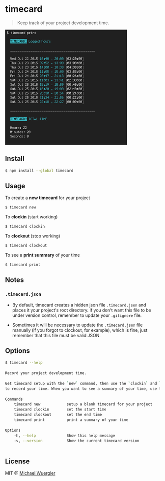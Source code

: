 # timecard
> Keep track of your project development time.

![timecard print screenshot](media/timecard-print-screenshot.png)

## Install 
```sh
$ npm install --global timecard
```

## Usage

To create a **new timecard** for your project
```sh
$ timecard new
```

To **clockin** (start working)
```sh
$ timecard clockin
```

To **clockout** (stop working)
```sh
$ timecard clockout
```

To see a **print summary** of your time
```sh
$ timecard print
```

## Notes

### `.timecard.json`

- By default, timecard creates a hidden json file `.timecard.json` and places it your project's root 
directory. If you don't want this file to be under version control, remember to update your `.gitignore` file.  

- Sometimes it will be necessary to update the `.timecard.json` file manually (if you forgot to clockout, for example), 
which is fine, just remember that this file must be valid JSON.
 
 
## Options

```sh
$ timecard --help
   
Record your project development time.

Get timecard setup with the `new` command, then use the `clockin` and `clockout` commands
to record your time. When you want to see a summary of your time, use the `print` command.

Commands
    timecard new            setup a blank timecard for your project
    timecard clockin        set the start time
    timecard clockout       set the end time
    timecard print          print a summary of your time

Options
    -h, --help              Show this help message
    -v, --version           Show the current timecard version
        
```

## License

MIT @ [Michael Wuergler](http://numetriclabs.com)

